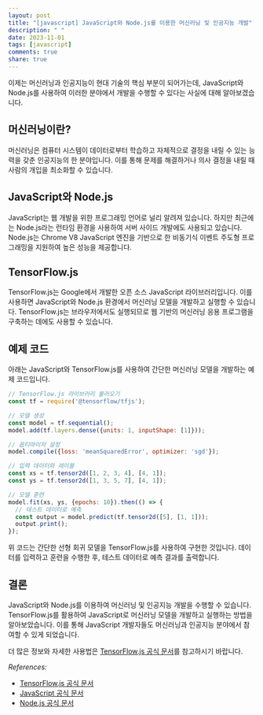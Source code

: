 ```yaml
---
layout: post
title: "[javascript] JavaScript와 Node.js를 이용한 머신러닝 및 인공지능 개발"
description: " "
date: 2023-11-01
tags: [javascript]
comments: true
share: true
---
```


이제는 머신러닝과 인공지능이 현대 기술의 핵심 부분이 되어가는데, JavaScript와 Node.js를 사용하여 이러한 분야에서 개발을 수행할 수 있다는 사실에 대해 알아보겠습니다.

## 머신러닝이란?

머신러닝은 컴퓨터 시스템이 데이터로부터 학습하고 자체적으로 결정을 내릴 수 있는 능력을 갖춘 인공지능의 한 분야입니다. 이를 통해 문제를 해결하거나 의사 결정을 내릴 때 사람의 개입을 최소화할 수 있습니다.

## JavaScript와 Node.js

JavaScript는 웹 개발을 위한 프로그래밍 언어로 널리 알려져 있습니다. 하지만 최근에는 Node.js라는 런타임 환경을 사용하여 서버 사이드 개발에도 사용되고 있습니다. Node.js는 Chrome V8 JavaScript 엔진을 기반으로 한 비동기식 이벤트 주도형 프로그래밍을 지원하여 높은 성능을 제공합니다.

## TensorFlow.js

TensorFlow.js는 Google에서 개발한 오픈 소스 JavaScript 라이브러리입니다. 이를 사용하면 JavaScript와 Node.js 환경에서 머신러닝 모델을 개발하고 실행할 수 있습니다. TensorFlow.js는 브라우저에서도 실행되므로 웹 기반의 머신러닝 응용 프로그램을 구축하는 데에도 사용할 수 있습니다.

## 예제 코드

아래는 JavaScript와 TensorFlow.js를 사용하여 간단한 머신러닝 모델을 개발하는 예제 코드입니다.

```javascript
// TensorFlow.js 라이브러리 불러오기
const tf = require('@tensorflow/tfjs');

// 모델 생성
const model = tf.sequential();
model.add(tf.layers.dense({units: 1, inputShape: [1]}));

// 옵티마이저 설정
model.compile({loss: 'meanSquaredError', optimizer: 'sgd'});

// 입력 데이터와 레이블
const xs = tf.tensor2d([1, 2, 3, 4], [4, 1]);
const ys = tf.tensor2d([1, 3, 5, 7], [4, 1]);

// 모델 훈련
model.fit(xs, ys, {epochs: 10}).then(() => {
  // 테스트 데이터로 예측
  const output = model.predict(tf.tensor2d([5], [1, 1]));
  output.print();
});
```

위 코드는 간단한 선형 회귀 모델을 TensorFlow.js를 사용하여 구현한 것입니다. 데이터를 입력하고 훈련을 수행한 후, 테스트 데이터로 예측 결과를 출력합니다.

## 결론

JavaScript와 Node.js를 이용하여 머신러닝 및 인공지능 개발을 수행할 수 있습니다. TensorFlow.js를 활용하여 JavaScript로 머신러닝 모델을 개발하고 실행하는 방법을 알아보았습니다. 이를 통해 JavaScript 개발자들도 머신러닝과 인공지능 분야에서 참여할 수 있게 되었습니다.

더 많은 정보와 자세한 사용법은 [TensorFlow.js 공식 문서](https://js.tensorflow.org/)를 참고하시기 바랍니다.

*References:*
- [TensorFlow.js 공식 문서](https://js.tensorflow.org/)
- [JavaScript 공식 문서](https://developer.mozilla.org/ko/docs/Web/JavaScript)
- [Node.js 공식 문서](https://nodejs.org/ko/docs/)
